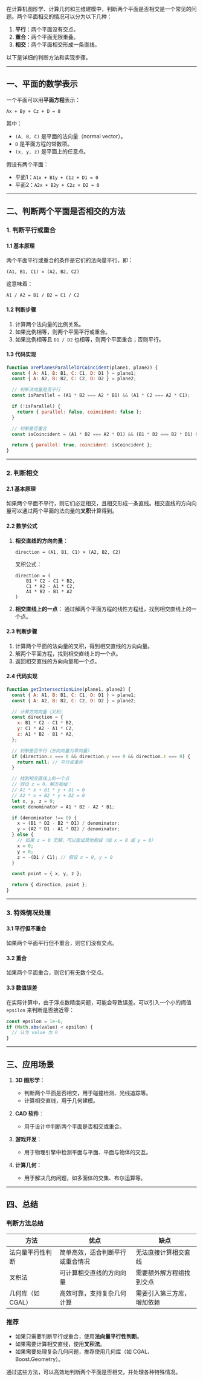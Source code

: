 在计算机图形学、计算几何和三维建模中，判断两个平面是否相交是一个常见的问题。两个平面相交的情况可以分为以下几种：

1. **平行**：两个平面没有交点。
2. **重合**：两个平面无限重叠。
3. **相交**：两个平面相交形成一条直线。

以下是详细的判断方法和实现步骤。

---

## 一、平面的数学表示

一个平面可以用**平面方程**表示：
```text
Ax + By + Cz + D = 0
```
其中：
- `(A, B, C)` 是平面的法向量（normal vector）。
- `D` 是平面方程的常数项。
- `(x, y, z)` 是平面上的任意点。

假设有两个平面：
- 平面1：`A1x + B1y + C1z + D1 = 0`
- 平面2：`A2x + B2y + C2z + D2 = 0`

---

## 二、判断两个平面是否相交的方法

### 1. **判断平行或重合**

#### 1.1 基本原理
两个平面平行或重合的条件是它们的法向量平行，即：
```text
(A1, B1, C1) ∝ (A2, B2, C2)
```
这意味着：
```text
A1 / A2 = B1 / B2 = C1 / C2
```

#### 1.2 判断步骤
1. 计算两个法向量的比例关系。
2. 如果比例相等，则两个平面平行或重合。
3. 如果比例相等且 `D1 / D2` 也相等，则两个平面重合；否则平行。

#### 1.3 代码实现
```javascript
function arePlanesParallelOrCoincident(plane1, plane2) {
  const { A: A1, B: B1, C: C1, D: D1 } = plane1;
  const { A: A2, B: B2, C: C2, D: D2 } = plane2;

  // 判断法向量是否平行
  const isParallel = (A1 * B2 === A2 * B1) && (A1 * C2 === A2 * C1);

  if (!isParallel) {
    return { parallel: false, coincident: false };
  }

  // 判断是否重合
  const isCoincident = (A1 * D2 === A2 * D1) && (B1 * D2 === B2 * D1) && (C1 * D2 === C2 * D1);

  return { parallel: true, coincident: isCoincident };
}
```

---

### 2. **判断相交**

#### 2.1 基本原理
如果两个平面不平行，则它们必定相交，且相交形成一条直线。相交直线的方向向量可以通过两个平面的法向量的**叉积**计算得到。

#### 2.2 数学公式
1. **相交直线的方向向量**：
   ```text
   direction = (A1, B1, C1) × (A2, B2, C2)
   ```
   叉积公式：
   ```text
   direction = (
       B1 * C2 - C1 * B2,
       C1 * A2 - A1 * C2,
       A1 * B2 - B1 * A2
   )
   ```

2. **相交直线上的一点**：
   通过解两个平面方程的线性方程组，找到相交直线上的一个点。

#### 2.3 判断步骤
1. 计算两个平面的法向量的叉积，得到相交直线的方向向量。
2. 解两个平面方程，找到相交直线上的一个点。
3. 返回相交直线的方向向量和一个点。

#### 2.4 代码实现
```javascript
function getIntersectionLine(plane1, plane2) {
  const { A: A1, B: B1, C: C1, D: D1 } = plane1;
  const { A: A2, B: B2, C: C2, D: D2 } = plane2;

  // 计算方向向量（叉积）
  const direction = {
    x: B1 * C2 - C1 * B2,
    y: C1 * A2 - A1 * C2,
    z: A1 * B2 - B1 * A2,
  };

  // 判断是否平行（方向向量为零向量）
  if (direction.x === 0 && direction.y === 0 && direction.z === 0) {
    return null; // 平行或重合
  }

  // 找到相交直线上的一个点
  // 假设 z = 0，解方程组：
  // A1 * x + B1 * y + D1 = 0
  // A2 * x + B2 * y + D2 = 0
  let x, y, z = 0;
  const denominator = A1 * B2 - A2 * B1;

  if (denominator !== 0) {
    x = (B1 * D2 - B2 * D1) / denominator;
    y = (A2 * D1 - A1 * D2) / denominator;
  } else {
    // 如果 z = 0 无解，可以尝试其他假设（如 x = 0 或 y = 0）
    x = 0;
    y = 0;
    z = -(D1 / C1); // 假设 x = 0, y = 0
  }

  const point = { x, y, z };

  return { direction, point };
}
```

---

### 3. **特殊情况处理**

#### 3.1 平行但不重合
如果两个平面平行但不重合，则它们没有交点。

#### 3.2 重合
如果两个平面重合，则它们有无数个交点。

#### 3.3 数值误差
在实际计算中，由于浮点数精度问题，可能会导致误差。可以引入一个小的阈值 `epsilon` 来判断是否接近零：
```javascript
const epsilon = 1e-6;
if (Math.abs(value) < epsilon) {
  // 认为 value 为 0
}
```

---

## 三、应用场景

1. **3D 图形学**：
   - 判断两个平面是否相交，用于碰撞检测、光线追踪等。
   - 计算相交直线，用于几何建模。

2. **CAD 软件**：
   - 用于设计中判断两个平面是否相交或重合。

3. **游戏开发**：
   - 用于物理引擎中检测平面与平面、平面与物体的交互。

4. **计算几何**：
   - 用于解决几何问题，如多面体的交集、布尔运算等。

---

## 四、总结

### 判断方法总结
| 方法                 | 优点                                   | 缺点                                   |
|----------------------|----------------------------------------|----------------------------------------|
| 法向量平行性判断     | 简单高效，适合判断平行或重合情况       | 无法直接计算相交直线                  |
| 叉积法               | 可计算相交直线的方向向量              | 需要额外解方程组找到交点              |
| 几何库（如 CGAL）    | 高效可靠，支持复杂几何计算            | 需要引入第三方库，增加依赖             |

### 推荐
- 如果只需要判断平行或重合，使用**法向量平行性判断**。
- 如果需要计算相交直线，使用**叉积法**。
- 如果需要处理复杂几何问题，推荐使用几何库（如 CGAL、Boost.Geometry）。

通过这些方法，可以高效地判断两个平面是否相交，并处理各种特殊情况。
